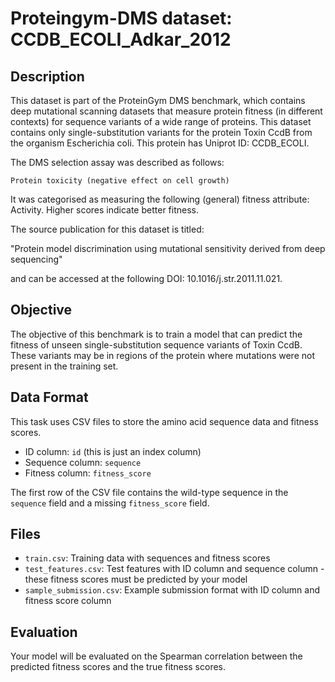 
# Proteingym-DMS dataset: CCDB_ECOLI_Adkar_2012

## Description

This dataset is part of the ProteinGym DMS benchmark, which contains deep mutational scanning datasets that measure
protein fitness (in different contexts) for sequence variants of a wide range of proteins. This dataset contains
only single-substitution variants for the protein Toxin CcdB from the organism Escherichia coli. This protein has Uniprot ID: CCDB_ECOLI. 

The DMS selection assay was described as follows: 

    Protein toxicity (negative effect on cell growth)

It was categorised as measuring the following (general) fitness attribute: Activity. Higher scores indicate better fitness.

The source publication for this dataset is titled: 

"Protein model discrimination using mutational sensitivity derived from deep sequencing"

and can be accessed at the following DOI: 10.1016/j.str.2011.11.021.

## Objective

The objective of this benchmark is to train a model that can predict the fitness of unseen single-substitution sequence variants of Toxin CcdB.
These variants may be in regions of the protein where mutations were not present in the training set.

## Data Format

This task uses CSV files to store the amino acid sequence data and fitness scores.
- ID column: `id` (this is just an index column)
- Sequence column: `sequence`
- Fitness column: `fitness_score`

The first row of the CSV file contains the wild-type sequence in the `sequence` field and a missing `fitness_score` field.

## Files

- `train.csv`: Training data with sequences and fitness scores
- `test_features.csv`: Test features with ID column and sequence column - these fitness scores must be predicted by your model
- `sample_submission.csv`: Example submission format with ID column and fitness score column

## Evaluation

Your model will be evaluated on the Spearman correlation between the predicted fitness scores and the true fitness scores.
